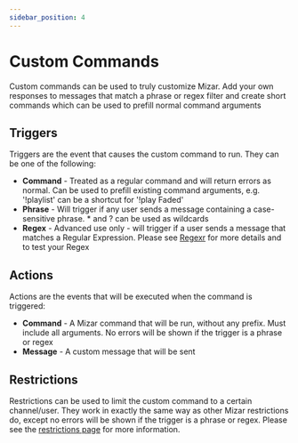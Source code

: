 ```yaml
---
sidebar_position: 4
---
```


# Custom Commands
Custom commands can be used to truly customize Mizar. Add your own responses to messages that match a phrase or regex filter and create short commands which can be used to prefill normal command arguments

## Triggers
Triggers are the event that causes the custom command to run. They can be one of the following:
* **Command** - Treated as a regular command and will return errors as normal. Can be used to prefill existing command arguments, e.g. '!playlist' can be a shortcut for '!play Faded'
* **Phrase** - Will trigger if any user sends a message containing a case-sensitive phrase. * and ? can be used as wildcards
* **Regex** - Advanced use only - will trigger if a user sends a message that matches a Regular Expression. Please see [Regexr](https://regexr.com) for more details and to test your Regex

## Actions
Actions are the events that will be executed when the command is triggered:
* **Command** - A Mizar command that will be run, without any prefix. Must include all arguments. No errors will be shown if the trigger is a phrase or regex
* **Message** - A custom message that will be sent

## Restrictions
Restrictions can be used to limit the custom command to a certain channel/user. They work in exactly the same way as other Mizar restrictions do, except no errors will be shown if the trigger is a phrase or regex. Please see the [restrictions page](./restrictions) for more information.